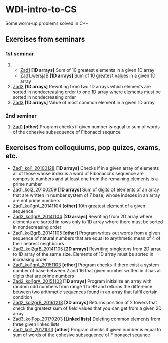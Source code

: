 # **WDI-intro-to-CS**
Some worm-up problems solved in C++ 

## Exercises from seminars
### 1st seminar 
1.
	- [Zad1](https://github.com/kaspiotr/WDI-intro-to-CS/blob/master/Sem1_Ex1_20171006.cpp "Sem1_Ex1_20171006.cpp") **[1D arrays]** Sum of 10 greatest elements in a given 1D array 
	- [Zad1_wersjaB](https://github.com/kaspiotr/WDI-intro-to-CS/blob/master/Sem1_Ex1_verB_20171006.cpp "Sem1_Ex1_verB_20171006.cpp") **[1D arrays]** Sum of 10 greatest values in a given 1D array
2. [Zad2](https://github.com/kaspiotr/WDI-intro-to-CS/blob/master/Sem1_Ex2_20171006.cpp "Sem1_Ex2_20171006.cpp") **[1D arrays]** Rewriting from two 1D arrays which elements are sorted in nondecreasing order to one 1D array where elements must be sorted in nondecreasing order
3. [Zad3](https://github.com/kaspiotr/WDI-intro-to-CS/blob/master/Sem1_Ex3_20171006.cpp "Sem1_Ex3_20171006.cpp") **[1D arrays]** Value of most common element in a given 1D array 

### 2nd seminar
1. [Zad1](https://github.com/kaspiotr/WDI-intro-to-CS/blob/master/Sem2_Ex1_20171013.cpp "Sem2_Ex1_20171013.cpp") **[other]** Program checks if given number is equal to sum of words of the cohesive subsequence of Fibonacci sequnce 


## Exercises from colloquiums, pop quizes, exams, etc.
- [Zad1_kol1_20100128](https://github.com/kaspiotr/WDI-intro-to-CS/blob/master/Ex1_coll1_20100128.cpp  "Ex1_coll1_20100128.cpp") **[1D arrays]** Checks if in a given array of elements all of those whose index is a word of Fibonacci's sequence are composite numbers and at least one from the remaining elements is a prime number 
- [Zad1_kol2_20100209](https://github.com/kaspiotr/WDI-intro-to-CS/blob/master/Ex1_coll2_20100209.cpp  "Ex1_coll2_20100209.cpp") **[1D arrays]** Sum of digits of elements of an array that are written in number system of 7 base, whose indexes in an array are not prime numbers
- [Zad1_kol1grA_20141104](https://github.com/kaspiotr/WDI-intro-to-CS/blob/master/Ex1_coll1grA20141104.cpp "Ex1_coll1grA20141104.cpp") **[other]** 10th greatest element of a given sequence
- [Zad2_kol1grA_20141104](https://github.com/kaspiotr/WDI-intro-to-CS/blob/master/Ex2_coll1grA_20141104.cpp "Ex2_coll1grA_20141104.cpp") **[2D arrays]** Rewriting from 2D array where elements are sorted in rows only to 1D array where there must be sorted in nondecreasing order 
- [Zad1_kol2grB_20141105](https://github.com/kaspiotr/WDI-intro-to-CS/blob/master/Ex1_coll1grB_20141105.cpp "Ex1_coll1grB_20141105.cpp") **[other]** Program writes out words from a given sequence of natural numbers that are equal to arythmetic mean of 4 of their nearest neighbours
- [Zad2_kol2grB_20141105](https://github.com/kaspiotr/WDI-intro-to-CS/blob/master/Ex2_coll1grB_20141105.cpp "Ex2_coll1grB_20141105.cpp") **[2D arrays]** Rewriting singletons from 2D arrau to 1D array of the same size. Elements of 1D array must be sorted in increasing order
- [Zad1_kol1grA_20151103](https://github.com/kaspiotr/WDI-intro-to-CS/blob/master/Ex1_coll1grA_20151103.cpp "Ex1_coll1grA_20151103.cpp") **[other]** Program checks if there exist a system number of base between 2 and 16 that given number written in it has all digits that are prime numbers  
- [Zad2_kol1grA_20151103](https://github.com/kaspiotr/WDI-intro-to-CS/blob/master/Ex2_coll1grA_20151103.cpp "Ex2_coll1grA_20151103.cpp") **[1D arrays]** Program initialize an array with random odd numbers from range 1 to 99 and returns the difference between two arithmetic sequences found in an array that fulfil certain condition
- [Zad2_kol2grB_20161213](https://github.com/kaspiotr/WDI-intro-to-CS/blob/master/Ex2_coll2grB_20161213.cpp "Ex2_coll2grB_20161213.cpp") **[2D arrays]** Returns position of 2 towers that check the greatest sum of field values that you can get from a given 2D array
- [Zad3_kolPop_20170203](https://github.com/kaspiotr/WDI-intro-to-CS/blob/master/Ex3_collRep_20160203.cpp "Ex3_collRep_20160203.cpp") **[Linked lists]** Deleting common elements from three given linked lists
- [Zad1_kol1_20171013](https://github.com/kaspiotr/WDI-intro-to-CS/blob/master/Sem2_Ex1_20171013.cpp "Sem2_Ex1_20171013.cpp") **[other]** Program checks if given number is equal to sum of words of the cohesive subsequence of Fibonacci sequnce